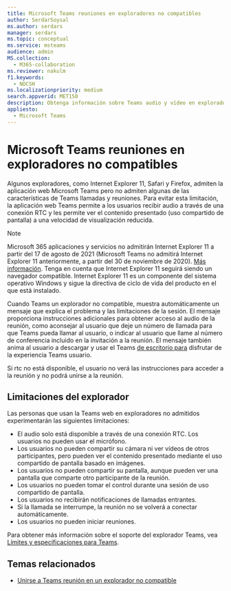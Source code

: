 ```yaml
---
title: Microsoft Teams reuniones en exploradores no compatibles
author: SerdarSoysal
ms.author: serdars
manager: serdars
ms.topic: conceptual
ms.service: msteams
audience: admin
MS.collection:
  - M365-collaboration
ms.reviewer: nakulm
f1.keywords:
  - NOCSH
ms.localizationpriority: medium
search.appverid: MET150
description: Obtenga información sobre Teams audio y vídeo en exploradores no compatibles.
appliesto:
  - Microsoft Teams
---
```


# <a name="microsoft-teams-meetings-on-unsupported-browsers"></a>Microsoft Teams reuniones en exploradores no compatibles

Algunos exploradores, como Internet Explorer 11, Safari y Firefox, admiten la aplicación web Microsoft Teams pero no admiten algunas de las características de Teams llamadas y reuniones. Para evitar esta limitación, la aplicación web Teams permite a los usuarios recibir audio a través de una conexión RTC y les permite ver el contenido presentado (uso compartido de pantalla) a una velocidad de visualización reducida.

> [!Note]
> Microsoft 365 aplicaciones y servicios no admitirán Internet Explorer 11 a partir del 17 de agosto de 2021 (Microsoft Teams no admitirá Internet Explorer 11 anteriormente, a partir del 30 de noviembre de 2020). [Más información](https://aka.ms/AA97tsw). Tenga en cuenta que Internet Explorer 11 seguirá siendo un navegador compatible. Internet Explorer 11 es un componente del sistema operativo Windows y sigue la directiva de ciclo [](/lifecycle/faq/internet-explorer-microsoft-edge) de vida del producto en el que está instalado.

Cuando Teams un explorador no compatible, muestra automáticamente un mensaje que explica el problema y las limitaciones de la sesión. El mensaje proporciona instrucciones adicionales para obtener acceso al audio de la reunión, como aconsejar al usuario que deje un número de llamada para que Teams pueda llamar al usuario, o indicar al usuario que llame al número de conferencia incluido en la invitación a la reunión. El mensaje también anima al usuario a descargar y usar el Teams [de escritorio para](https://teams.microsoft.com/downloads) disfrutar de la experiencia Teams usuario.

Si rtc no está disponible, el usuario no verá las instrucciones para acceder a la reunión y no podrá unirse a la reunión.

## <a name="browser-limitations"></a>Limitaciones del explorador

Las personas que usan la Teams web en exploradores no admitidos experimentarán las siguientes limitaciones:

- El audio solo está disponible a través de una conexión RTC. Los usuarios no pueden usar el micrófono.
- Los usuarios no pueden compartir su cámara ni ver vídeos de otros participantes, pero pueden ver el contenido presentado mediante el uso compartido de pantalla basado en imágenes.
- Los usuarios no pueden compartir su pantalla, aunque pueden ver una pantalla que comparte otro participante de la reunión.
- Los usuarios no pueden tomar el control durante una sesión de uso compartido de pantalla.
- Los usuarios no recibirán notificaciones de llamadas entrantes.
- Si la llamada se interrumpe, la reunión no se volverá a conectar automáticamente.
- Los usuarios no pueden iniciar reuniones.

Para obtener más información sobre el soporte del explorador Teams, vea [Límites y especificaciones para Teams](./limits-specifications-teams.md#browsers).

## <a name="related-topics"></a>Temas relacionados

- [Unirse a Teams reunión en un explorador no compatible](https://support.office.com/article/daafdd3c-ac7a-4855-871b-9113bad15907)